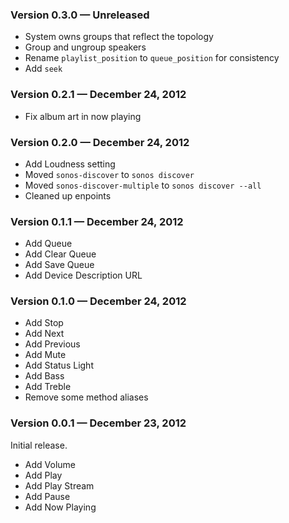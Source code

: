 ### Version 0.3.0 — Unreleased

* System owns groups that reflect the topology
* Group and ungroup speakers
* Rename `playlist_position` to `queue_position` for consistency
* Add `seek`

### Version 0.2.1 — December 24, 2012

* Fix album art in now playing

### Version 0.2.0 — December 24, 2012

* Add Loudness setting
* Moved `sonos-discover` to `sonos discover`
* Moved `sonos-discover-multiple` to `sonos discover --all`
* Cleaned up enpoints

### Version 0.1.1 — December 24, 2012

* Add Queue
* Add Clear Queue
* Add Save Queue
* Add Device Description URL

### Version 0.1.0 — December 24, 2012

* Add Stop
* Add Next
* Add Previous
* Add Mute
* Add Status Light
* Add Bass
* Add Treble
* Remove some method aliases

### Version 0.0.1 — December 23, 2012

Initial release.

* Add Volume
* Add Play
* Add Play Stream
* Add Pause
* Add Now Playing

